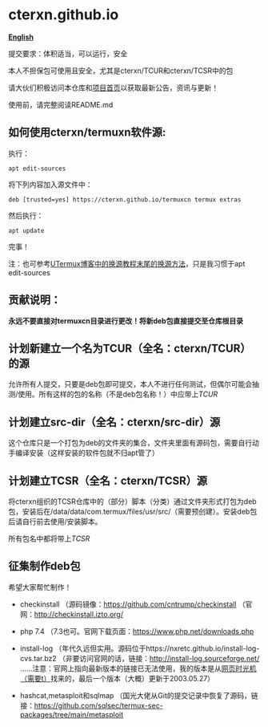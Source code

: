 # cterxn.github.io

**[English](https://github.com/cterxn/cterxn.github.io/blob/main/README_EN.md)**    

提交要求：体积适当，可以运行，安全

本人不担保包可使用且安全，尤其是cterxn/TCUR和cterxn/TCSR中的包

请大伙们积极访问本仓库和[项目首页](https://cterxn.github.io)以获取最新公告，资讯与更新！

使用前，请完整阅读README.md

## 如何使用cterxn/termuxn软件源:

执行：

`
apt edit-sources
`

将下列内容加入源文件中：

`
deb [trusted=yes] https://cterxn.github.io/termuxcn termux extras
`

然后执行：

`
apt update
`

完事！

注：也可参考[UTermux博客中的换源教程末尾的换源方法](https://blog.utermux.eu.org/ut/changerepo.html#cterxn)，只是我习惯于apt edit-sources

## 贡献说明：

**永远不要直接对termuxcn目录进行更改！将新deb包直接提交至仓库根目录**



## 计划新建立一个名为TCUR（全名：cterxn/TCUR）的源

允许所有人提交，只要是deb包即可提交，本人不进行任何测试，但偶尔可能会抽测/使用。所有这样的包的名称（不是deb包名称！）中应带上*TCUR*

## 计划建立src-dir（全名：cterxn/src-dir）源

这个仓库只是一个打包为deb的文件夹的集合，文件夹里面有源码包，需要自行动手编译安装（这样安装的软件包就不归apt管了）

## 计划建立TCSR（全名：cterxn/TCSR）源

将cterxn组织的TCSR仓库中的（部分）脚本（分类）通过文件夹形式打包为deb包，安装后在/data/data/com.termux/files/usr/src/（需要预创建）。安装deb包后请自行前去使用/安装脚本。

所有包名中都将带上*TCSR*

## 征集制作deb包

希望大家帮忙制作！

*  checkinstall （源码镜像：https://github.com/cntrump/checkinstall
（官网：http://checkinstall.izto.org/

* php 7.4 （7.3也可。官网下载页面：https://www.php.net/downloads.php

* install-log （年代久远但实用。源码位于https://nxretc.github.io/install-log-cvs.tar.bz2
（非要访问官网的话，链接：http://install-log.sourceforge.net/
……注意：官网上指向最新版本的链接已无法使用，我的版本是从[网页时光机（需要t）](web.archive.org)找来的，最后一个版本（大概）更新于2003.05.27）

* hashcat,metasploit和sqlmap （国光大佬从Git的提交记录中恢复了源码，链接：https://github.com/sqlsec/termux-sec-packages/tree/main/metasploit
